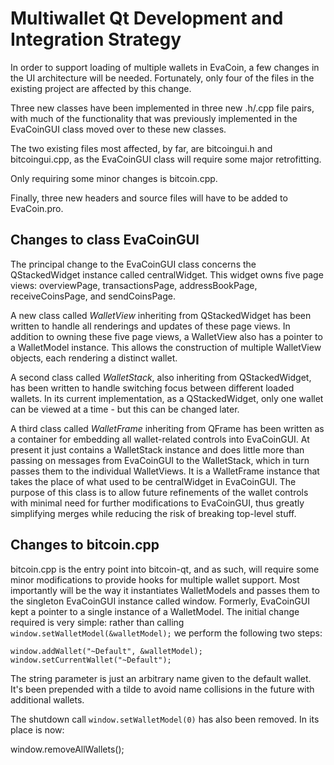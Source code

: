 Multiwallet Qt Development and Integration Strategy
===================================================

In order to support loading of multiple wallets in EvaCoin, a few changes in the UI architecture will be needed.
Fortunately, only four of the files in the existing project are affected by this change.

Three new classes have been implemented in three new .h/.cpp file pairs, with much of the functionality that was previously
implemented in the EvaCoinGUI class moved over to these new classes.

The two existing files most affected, by far, are bitcoingui.h and bitcoingui.cpp, as the EvaCoinGUI class will require
some major retrofitting.

Only requiring some minor changes is bitcoin.cpp.

Finally, three new headers and source files will have to be added to EvaCoin.pro.

Changes to class EvaCoinGUI
---------------------------
The principal change to the EvaCoinGUI class concerns the QStackedWidget instance called centralWidget.
This widget owns five page views: overviewPage, transactionsPage, addressBookPage, receiveCoinsPage, and sendCoinsPage.

A new class called *WalletView* inheriting from QStackedWidget has been written to handle all renderings and updates of
these page views. In addition to owning these five page views, a WalletView also has a pointer to a WalletModel instance.
This allows the construction of multiple WalletView objects, each rendering a distinct wallet.

A second class called *WalletStack*, also inheriting from QStackedWidget, has been written to handle switching focus between
different loaded wallets. In its current implementation, as a QStackedWidget, only one wallet can be viewed at a time -
but this can be changed later.

A third class called *WalletFrame* inheriting from QFrame has been written as a container for embedding all wallet-related
controls into EvaCoinGUI. At present it just contains a WalletStack instance and does little more than passing on messages
from EvaCoinGUI to the WalletStack, which in turn passes them to the individual WalletViews. It is a WalletFrame instance
that takes the place of what used to be centralWidget in EvaCoinGUI. The purpose of this class is to allow future
refinements of the wallet controls with minimal need for further modifications to EvaCoinGUI, thus greatly simplifying
merges while reducing the risk of breaking top-level stuff.

Changes to bitcoin.cpp
----------------------
bitcoin.cpp is the entry point into bitcoin-qt, and as such, will require some minor modifications to provide hooks for
multiple wallet support. Most importantly will be the way it instantiates WalletModels and passes them to the
singleton EvaCoinGUI instance called window. Formerly, EvaCoinGUI kept a pointer to a single instance of a WalletModel.
The initial change required is very simple: rather than calling `window.setWalletModel(&walletModel);` we perform the
following two steps:

	window.addWallet("~Default", &walletModel);
	window.setCurrentWallet("~Default");

The string parameter is just an arbitrary name given to the default wallet. It's been prepended with a tilde to avoid name collisions in the future with additional wallets.

The shutdown call `window.setWalletModel(0)` has also been removed. In its place is now:

window.removeAllWallets();
